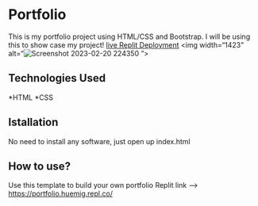 # Portfolio
This is my portfolio project using HTML/CSS and Bootstrap. I will be using this to show case my project!
[live Replit Deployment](https://portfolio.huemig.repl.co/)
<img width=“1423” alt=“![Screenshot 2023-02-20 224350](https://user-images.githubusercontent.com/125719622/220250169-5133649c-3b37-49ee-a1b6-858336ac2e2c.png)
”>
## Technologies Used
*HTML
*CSS
## Istallation
No need to install any software, just open up index.html
## How to use?
Use this template to build your own portfolio
Replit link --> https://portfolio.huemig.repl.co/
